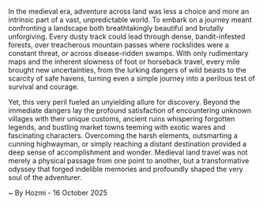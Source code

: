 
In the medieval era, adventure across land was less a choice and more an intrinsic part of a vast, unpredictable world. To embark on a journey meant confronting a landscape both breathtakingly beautiful and brutally unforgiving. Every dusty track could lead through dense, bandit-infested forests, over treacherous mountain passes where rockslides were a constant threat, or across disease-ridden swamps. With only rudimentary maps and the inherent slowness of foot or horseback travel, every mile brought new uncertainties, from the lurking dangers of wild beasts to the scarcity of safe havens, turning even a simple journey into a perilous test of survival and courage.

Yet, this very peril fueled an unyielding allure for discovery. Beyond the immediate dangers lay the profound satisfaction of encountering unknown villages with their unique customs, ancient ruins whispering forgotten legends, and bustling market towns teeming with exotic wares and fascinating characters. Overcoming the harsh elements, outsmarting a cunning highwayman, or simply reaching a distant destination provided a deep sense of accomplishment and wonder. Medieval land travel was not merely a physical passage from one point to another, but a transformative odyssey that forged indelible memories and profoundly shaped the very soul of the adventurer.

~ By Hozmi - 16 October 2025
